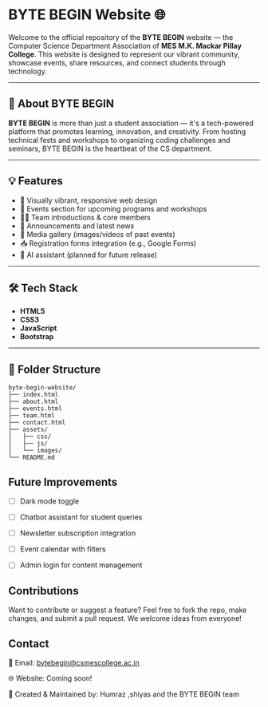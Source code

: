# BYTE BEGIN Website 🌐

Welcome to the official repository of the **BYTE BEGIN** website — the Computer Science Department Association of **MES M.K. Mackar Pillay College**. This website is designed to represent our vibrant community, showcase events, share resources, and connect students through technology.

---

## 🚀 About BYTE BEGIN

**BYTE BEGIN** is more than just a student association — it's a tech-powered platform that promotes learning, innovation, and creativity. From hosting technical fests and workshops to organizing coding challenges and seminars, BYTE BEGIN is the heartbeat of the CS department.

---

## 💡 Features

- 🎨 Visually vibrant, responsive web design
- 📅 Events section for upcoming programs and workshops
- 🧑‍💻 Team introductions & core members
- 📰 Announcements and latest news
- 📸 Media gallery (images/videos of past events)
- 📥 Registration forms integration (e.g., Google Forms)
- 🤖 AI assistant (planned for future release)

---

## 🛠 Tech Stack

- **HTML5**
- **CSS3**
- **JavaScript**
- **Bootstrap**

---

## 📁 Folder Structure

```plaintext
byte-begin-website/
├── index.html
├── about.html
├── events.html
├── team.html
├── contact.html
├── assets/
│   ├── css/
│   ├── js/
│   └── images/
└── README.md
```
## Future Improvements
- [ ] Dark mode toggle

- [ ]  Chatbot assistant for student queries

- [ ]  Newsletter subscription integration

- [ ]  Event calendar with filters

- [ ]  Admin login for content management

## Contributions
Want to contribute or suggest a feature?
Feel free to fork the repo, make changes, and submit a pull request. We welcome ideas from everyone!

## Contact
📧 Email: bytebegin@csmescollege.ac.in 

🌐 Website: Coming soon!

🧠 Created & Maintained by: Humraz ,shiyas and the BYTE BEGIN team


